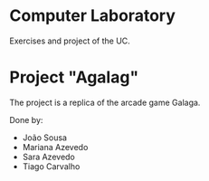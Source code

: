# Computer Laboratory
Exercises and project of the UC. 

# Project "Agalag" 
The project is a replica of the arcade game Galaga.


Done by:
- João Sousa
- Mariana Azevedo
- Sara Azevedo  
- Tiago Carvalho 
